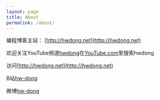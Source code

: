 ```yaml
---
layout: page
title: About
permalink: /about/
---
```


编程博客主站： [http://hwdong.net](http://hwdong.net)


欢迎关注YouTube频道[hwdong](https://www.youtube.com/channel/UCIJLimsCMSfc3wHmevgj8Ng)在[YouTube.com](http://youtube.com)里搜索hwdong

访问[http://hwdong.net](http://hwdong.net)

B站[hw-dong](https://space.bilibili.com/281453312)

微博[hw-dong](https://weibo.com/u/6762417916)
